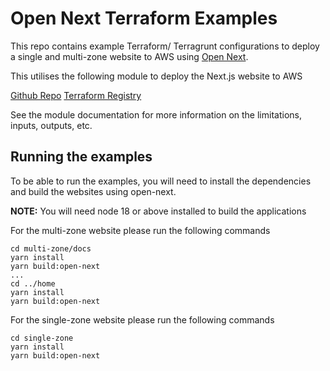 # Open Next Terraform Examples

This repo contains example Terraform/ Terragrunt configurations to deploy a single and multi-zone website to AWS using [Open Next](https://github.com/serverless-stack/open-next).

This utilises the following module to deploy the Next.js website to AWS

[Github Repo](https://github.com/RJPearson94/terraform-aws-open-next)
[Terraform Registry](https://registry.terraform.io/modules/RJPearson94/open-next/aws/latest)

See the module documentation for more information on the limitations, inputs, outputs, etc.

## Running the examples

To be able to run the examples, you will need to install the dependencies and build the websites using open-next. 

**NOTE:** You will need node 18 or above installed to build the applications

For the multi-zone website please run the following commands

```shell
cd multi-zone/docs
yarn install
yarn build:open-next
...
cd ../home
yarn install
yarn build:open-next
```

For the single-zone website please run the following commands

```shell
cd single-zone
yarn install
yarn build:open-next
```
